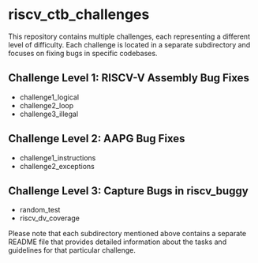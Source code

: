 # riscv_ctb_challenges

This repository contains multiple challenges, each representing a different level of difficulty. Each challenge is located in a separate subdirectory and focuses on fixing bugs in specific codebases.

## Challenge Level 1: RISCV-V Assembly Bug Fixes

- challenge1_logical
- challenge2_loop
- challenge3_illegal

## Challenge Level 2: AAPG Bug Fixes

- challenge1_instructions
- challenge2_exceptions

## Challenge Level 3: Capture Bugs in riscv_buggy

- random_test
- riscv_dv_coverage


Please note that each subdirectory mentioned above contains a separate README file that provides detailed information about the tasks and guidelines for that particular challenge.
